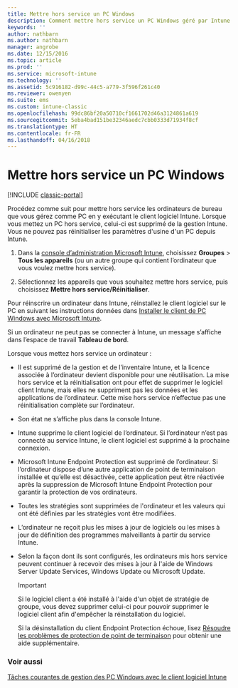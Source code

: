 ```yaml
---
title: Mettre hors service un PC Windows
description: Comment mettre hors service un PC Windows géré par Intune.
keywords: ''
author: nathbarn
ms.author: nathbarn
manager: angrobe
ms.date: 12/15/2016
ms.topic: article
ms.prod: ''
ms.service: microsoft-intune
ms.technology: ''
ms.assetid: 5c916182-d99c-44c5-a779-3f596f261c40
ms.reviewer: owenyen
ms.suite: ems
ms.custom: intune-classic
ms.openlocfilehash: 99dc86bf20a50710cf1661702d46a3124861a619
ms.sourcegitcommit: 5eba4bad151be32346aedc7cbb0333d71934f8cf
ms.translationtype: HT
ms.contentlocale: fr-FR
ms.lasthandoff: 04/16/2018
---
```

# <a name="retire-a-windows-pc"></a>Mettre hors service un PC Windows

[!INCLUDE [classic-portal](../includes/classic-portal.md)]

Procédez comme suit pour mettre hors service les ordinateurs de bureau que vous gérez comme PC en y exécutant le client logiciel Intune. Lorsque vous mettez un PC hors service, celui-ci est supprimé de la gestion Intune. Vous ne pouvez pas réinitialiser les paramètres d'usine d'un PC depuis Intune.

1.  Dans la [console d’administration Microsoft Intune](https://manage.microsoft.com/), choisissez **Groupes** &gt; **Tous les appareils** (ou un autre groupe qui contient l’ordinateur que vous voulez mettre hors service).

2.  Sélectionnez les appareils que vous souhaitez mettre hors service, puis choisissez **Mettre hors service/Réinitialiser**.

Pour réinscrire un ordinateur dans Intune, réinstallez le client logiciel sur le PC en suivant les instructions données dans [Installer le client de PC Windows avec Microsoft Intune](install-the-windows-pc-client-with-microsoft-intune.md).

Si un ordinateur ne peut pas se connecter à Intune, un message s’affiche dans l’espace de travail **Tableau de bord**.

Lorsque vous mettez hors service un ordinateur :

-   Il est supprimé de la gestion et de l’inventaire Intune, et la licence associée à l’ordinateur devient disponible pour une réutilisation. La mise hors service et la réinitialisation ont pour effet de supprimer le logiciel client Intune, mais elles ne suppriment pas les données et les applications de l’ordinateur. Cette mise hors service n’effectue pas une réinitialisation complète sur l’ordinateur.

-   Son état ne s’affiche plus dans la console Intune.

-   Intune supprime le client logiciel de l’ordinateur. Si l’ordinateur n’est pas connecté au service Intune, le client logiciel est supprimé à la prochaine connexion.

-   Microsoft Intune Endpoint Protection est supprimé de l’ordinateur. Si l’ordinateur dispose d’une autre application de point de terminaison installée et qu’elle est désactivée, cette application peut être réactivée après la suppression de Microsoft Intune Endpoint Protection pour garantir la protection de vos ordinateurs.

-   Toutes les stratégies sont supprimées de l'ordinateur et les valeurs qui ont été définies par les stratégies vont être modifiées.

-   L’ordinateur ne reçoit plus les mises à jour de logiciels ou les mises à jour de définition des programmes malveillants à partir du service Intune.

-   Selon la façon dont ils sont configurés, les ordinateurs mis hors service peuvent continuer à recevoir des mises à jour à l'aide de Windows Server Update Services, Windows Update ou Microsoft Update.

    > [!IMPORTANT]
    > Si le logiciel client a été installé à l'aide d'un objet de stratégie de groupe, vous devez supprimer celui-ci pour pouvoir supprimer le logiciel client afin d'empêcher la réinstallation du logiciel.

    Si la désinstallation du client Endpoint Protection échoue, lisez [Résoudre les problèmes de protection de point de terminaison](/intune-classic/troubleshoot/troubleshoot-endpoint-protection-in-microsoft-intune) pour obtenir une aide supplémentaire.

### <a name="see-also"></a>Voir aussi

[Tâches courantes de gestion des PC Windows avec le client logiciel Intune](common-windows-pc-management-tasks-with-the-microsoft-intune-computer-client.md)